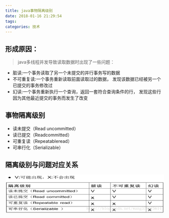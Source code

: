 ```yaml
---
title: java事物隔离级别
date: 2018-01-16 21:29:54
tags:
categories: 技术
---
```


## 形成原因：
> java多线程并发导致读取数据时出现了一些问题：
- 脏读:一个事务读取了另一个未提交的并行事务写的数据
- 不可重复读:一个事务重新读取前面读取过的数据， 发现该数据已经被另一个已提交的事务修改过
- 幻读:一个事务重新执行一个查询，返回一套符合查询条件的行， 发现这些行因为其他最近提交的事务而发生了改变

## 事物隔离级别
- 读未提交（Read uncommitted）
- 读已提交（Readcommitted）
- 可重复读（Repeatableread）
- 可串行化（Serializable）

## 隔离级别与问题对应关系
![](java事物隔离级别/java事物隔离级别.png)
